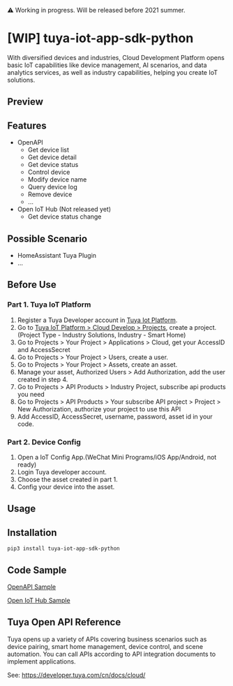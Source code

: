 ⚠️ Working in progress. Will be released before 2021 summer.

# [WIP] tuya-iot-app-sdk-python

With diversified devices and industries, Cloud Development Platform opens basic IoT capabilities like device management, AI scenarios, and data analytics services, as well as industry capabilities, helping you create IoT solutions.

## Preview

<!-- 
[![Watch the video](https://img.youtube.com/vi/izV4b-ZQSds/maxresdefault.jpg)](https://youtu.be/izV4b-ZQSds)
 -->


## Features
- OpenAPI
  - Get device list
  - Get device detail
  - Get device status
  - Control device
  - Modify device name
  - Query device log
  - Remove device
  - ...
- Open IoT Hub (Not released yet)
  - Get device status change

## Possible Scenario

- HomeAssistant Tuya Plugin
- ...

## Before Use

### Part 1. Tuya IoT Platform

1. Register a Tuya Developer account in [Tuya Iot Platform](https://iot.tuya.com/).
2. Go to [Tuya IoT Platform > Cloud Develop > Projects](https://iot.tuya.com/cloud/), create a project. (Project Type - Industry Solutions, Industry - Smart Home)
3. Go to Projects > Your Project > Applications > Cloud, get your AccessID and AccessSecret
4. Go to Projects > Your Project > Users, create a user.
5. Go to Projects > Your Project > Assets, create an asset.
6. Manage your asset, Authorized Users > Add Authorization, add the user created in step 4.
7. Go to Projects > API Products > Industry Project, subscribe api products you need
8. Go to Projects > API Products > Your subscribe API project > Project > New Authorization, authorize your project to use this API
9. Add AccessID, AccessSecret, username, password, asset id in your code.

<!-- Steps Video -->

<!--
 - [Make a developer account on Tuya's site](https://iot.tuya.com/)
 - Once signed in, click on "Cloud" which on the left(or go to https://iot.tuya.com/cloud/)
 - Create a project
 - Click on your new project, you should see a screen similar to this![The project page](https://images.tuyacn.com/smart/developer/93ceaec6-8a9b-453a-a6a5-a9d8625aa955.png)
 - Note your Access ID and Access Secret
 - Click "Link Devices" in the left sidebar, then select the way you want to linked devices. For example, "Link devices by App Account", follow instructions on the site to add your Tuya app account and connected devices.
 - Click "API Groups" in the left sidebar, then apply api group as needed by your usage. For example, "Device Management".
-->

### Part 2. Device Config

1. Open a IoT Config App.(WeChat Mini Programs/iOS App/Android, not ready)
2. Login Tuya developer account.
3. Choose the asset created in part 1.
4. Config your device into the asset.

<!-- Steps Video -->

## Usage

## Installation

`pip3 install tuya-iot-app-sdk-python`

## Code Sample

[OpenAPI Sample](./example/api.py)

[Open IoT Hub Sample](./example/mq.py)

## Tuya Open API Reference

Tuya opens up a variety of APIs covering business scenarios such as device pairing, smart home management, device control, and scene automation. You can call APIs according to API integration documents to implement applications.

See: https://developer.tuya.com/cn/docs/cloud/
<!-- [Documentation > Cloud Development > API Reference](https://developer.tuya.com/docs/iot/open-api/api-reference/api-reference) -->
